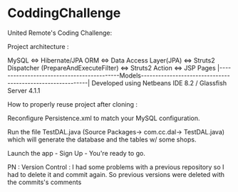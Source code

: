 # CoddingChallenge

United Remote's Coding Challenge:

Project architecture : 

MySQL <=> Hibernate/JPA ORM <=> Data Access Layer(JPA) <=> Struts2 Dispatcher (PrepareAndExecuteFilter) <=> Struts2 Action <=> JSP Pages
                            |-------------------------------------------Models-----------------------------------------------------------|
Developed using Netbeans IDE 8.2 / Glassfish Server 4.1.1

How to properly reuse project after cloning : 

Reconfigure Persistence.xml to match your MySQL configuration.

Run the file TestDAL.java (Source Packages-> com.cc.dal-> TestDAL.java) which will generate the database and the tables w/ some shops.

Launch the app - Sign Up - You're ready to go.

PN : Version Control : I had some problems with a previous repository so I had to delete it and commit again. So previous versions were deleted with the commits's comments
